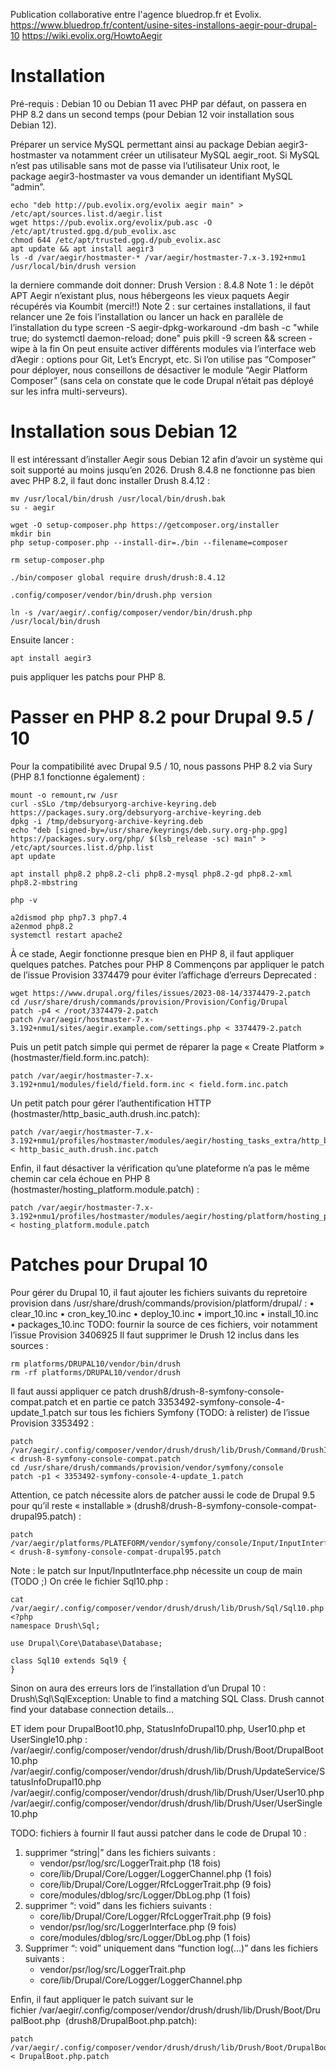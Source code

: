 Publication collaborative entre l'agence bluedrop.fr et Evolix.
https://www.bluedrop.fr/content/usine-sites-installons-aegir-pour-drupal-10
https://wiki.evolix.org/HowtoAegir

# Installation
Pré-requis : Debian 10 ou Debian 11 avec PHP par défaut, on passera en PHP 8.2 dans un second temps (pour Debian 12 voir installation sous Debian 12).

Préparer un service MySQL permettant ainsi au package Debian aegir3-hostmaster va notamment créer un utilisateur MySQL aegir_root. 
Si MySQL n’est pas utilisable sans mot de passe via l’utilisateur Unix root, le package aegir3-hostmaster va vous demander un identifiant MySQL “admin”.
```
echo "deb http://pub.evolix.org/evolix aegir main" > /etc/apt/sources.list.d/aegir.list
wget https://pub.evolix.org/evolix/pub.asc -O /etc/apt/trusted.gpg.d/pub_evolix.asc
chmod 644 /etc/apt/trusted.gpg.d/pub_evolix.asc
apt update && apt install aegir3
ls -d /var/aegir/hostmaster-* /var/aegir/hostmaster-7.x-3.192+nmu1
/usr/local/bin/drush version
``` 
la derniere commande doit donner:  Drush Version   :  8.4.8 
Note 1 : le dépôt APT Aegir n’existant plus, nous hébergeons les vieux paquets Aegir récupérés via Koumbit (merci!!)
Note 2 : sur certaines installations, il faut relancer une 2e fois l’installation ou lancer un hack en parallèle de l’installation du type screen -S aegir-dpkg-workaround -dm bash -c "while true; do systemctl daemon-reload; done" puis pkill -9 screen && screen -wipe à la fin
On peut ensuite activer différents modules via l’interface web d’Aegir : options pour Git, Let’s Encrypt, etc.
Si l’on utilise pas “Composer” pour déployer, nous conseillons de désactiver le module “Aegir Platform Composer” (sans cela on constate que le code Drupal n’était pas déployé sur les infra multi-serveurs).

# Installation sous Debian 12
Il est intéressant d’installer Aegir sous Debian 12 afin d’avoir un système qui soit supporté au moins jusqu’en 2026.
Drush 8.4.8 ne fonctionne pas bien avec PHP 8.2, il faut donc installer Drush 8.4.12 :
```
mv /usr/local/bin/drush /usr/local/bin/drush.bak
su - aegir

wget -O setup-composer.php https://getcomposer.org/installer
mkdir bin
php setup-composer.php --install-dir=./bin --filename=composer

rm setup-composer.php

./bin/composer global require drush/drush:8.4.12

.config/composer/vendor/bin/drush.php version

ln -s /var/aegir/.config/composer/vendor/bin/drush.php /usr/local/bin/drush
```

Ensuite lancer :
```
apt install aegir3
```

puis appliquer les patchs pour PHP 8.

# Passer en PHP 8.2 pour Drupal 9.5 / 10
Pour la compatibilité avec Drupal 9.5 / 10, nous passons PHP 8.2 via Sury (PHP 8.1 fonctionne également) :
```
mount -o remount,rw /usr
curl -sSLo /tmp/debsuryorg-archive-keyring.deb https://packages.sury.org/debsuryorg-archive-keyring.deb
dpkg -i /tmp/debsuryorg-archive-keyring.deb
echo "deb [signed-by=/usr/share/keyrings/deb.sury.org-php.gpg] https://packages.sury.org/php/ $(lsb_release -sc) main" > /etc/apt/sources.list.d/php.list
apt update

apt install php8.2 php8.2-cli php8.2-mysql php8.2-gd php8.2-xml php8.2-mbstring

php -v

a2dismod php php7.3 php7.4
a2enmod php8.2
systemctl restart apache2
```

À ce stade, Aegir fonctionne presque bien en PHP 8, il faut appliquer quelques patches.
Patches pour PHP 8
Commençons par appliquer le patch de l’issue Provision 3374479 pour éviter l’affichage d’erreurs Deprecated :
```
wget https://www.drupal.org/files/issues/2023-08-14/3374479-2.patch
cd /usr/share/drush/commands/provision/Provision/Config/Drupal
patch -p4 < /root/3374479-2.patch
patch /var/aegir/hostmaster-7.x-3.192+nmu1/sites/aegir.example.com/settings.php < 3374479-2.patch
```

Puis un petit patch simple qui permet de réparer la page « Create Platform » (hostmaster/field.form.inc.patch):
```
patch /var/aegir/hostmaster-7.x-3.192+nmu1/modules/field/field.form.inc < field.form.inc.patch
```

Un petit patch pour gérer l’authentification HTTP (hostmaster/http_basic_auth.drush.inc.patch):
```
patch /var/aegir/hostmaster-7.x-3.192+nmu1/profiles/hostmaster/modules/aegir/hosting_tasks_extra/http_basic_auth/drush/http_basic_auth.drush.inc < http_basic_auth.drush.inc.patch
```

Enfin, il faut désactiver la vérification qu’une plateforme n’a pas le même chemin car cela échoue en PHP 8 (hostmaster/hosting_platform.module.patch) :
```
patch /var/aegir/hostmaster-7.x-3.192+nmu1/profiles/hostmaster/modules/aegir/hosting/platform/hosting_platform.module < hosting_platform.module.patch
```

# Patches pour Drupal 10
Pour gérer du Drupal 10, il faut ajouter les fichiers suivants du repretoire provision  dans /usr/share/drush/commands/provision/platform/drupal/ :
    • clear_10.inc
    • cron_key_10.inc
    • deploy_10.inc
    • import_10.inc
    • install_10.inc
    • packages_10.inc
TODO: fournir la source de ces fichiers, voir notamment l’issue Provision 3406925
Il faut supprimer le Drush 12 inclus dans les sources :
```
rm platforms/DRUPAL10/vendor/bin/drush
rm -rf platforms/DRUPAL10/vendor/drush
```
Il faut aussi appliquer ce patch drush8/drush-8-symfony-console-compat.patch et en partie ce patch 3353492-symfony-console-4-update_1.patch sur tous les fichiers Symfony (TODO: à relister) de l’issue Provision 3353492 :
```
patch /var/aegir/.config/composer/vendor/drush/drush/lib/Drush/Command/DrushInputAdapter.php < drush-8-symfony-console-compat.patch
cd /usr/share/drush/commands/provision/vendor/symfony/console
patch -p1 < 3353492-symfony-console-4-update_1.patch
```
Attention, ce patch nécessite alors de patcher aussi le code de Drupal 9.5 pour qu’il reste « installable »  (drush8/drush-8-symfony-console-compat-drupal95.patch) :
```
patch /var/aegir/platforms/PLATEFORM/vendor/symfony/console/Input/InputInterface.php < drush-8-symfony-console-compat-drupal95.patch
```
Note : le patch sur Input/InputInterface.php nécessite un coup de main (TODO ;)
On crée le fichier Sql10.php :
```
cat /var/aegir/.config/composer/vendor/drush/drush/lib/Drush/Sql/Sql10.php
<?php
namespace Drush\Sql;

use Drupal\Core\Database\Database;

class Sql10 extends Sql9 {
}
```

Sinon on aura des erreurs lors de l’installation d’un Drupal 10 :
Drush\Sql\SqlException: Unable to find a matching SQL Class. Drush cannot find your database connection details...

ET idem pour DrupalBoot10.php, StatusInfoDrupal10.php, User10.php et UserSingle10.php :
/var/aegir/.config/composer/vendor/drush/drush/lib/Drush/Boot/DrupalBoot10.php /var/aegir/.config/composer/vendor/drush/drush/lib/Drush/UpdateService/StatusInfoDrupal10.php /var/aegir/.config/composer/vendor/drush/drush/lib/Drush/User/User10.php /var/aegir/.config/composer/vendor/drush/drush/lib/Drush/User/UserSingle10.php

TODO: fichiers à fournir
Il faut aussi patcher dans le code de Drupal 10 :
1. supprimer “string|” dans les fichiers suivants :
    - vendor/psr/log/src/LoggerTrait.php (18 fois)
    - core/lib/Drupal/Core/Logger/LoggerChannel.php (1 fois)
    - core/lib/Drupal/Core/Logger/RfcLoggerTrait.php (9 fois)
    - core/modules/dblog/src/Logger/DbLog.php (1 fois)
2. supprimer “: void” dans les fichiers suivants :
    - core/lib/Drupal/Core/Logger/RfcLoggerTrait.php (9 fois)
    - vendor/psr/log/src/LoggerInterface.php (9 fois)
    - core/modules/dblog/src/Logger/DbLog.php (1 fois)
3. Supprimer “: void” uniquement dans “function log(…)” dans les fichiers suivants :
    - vendor/psr/log/src/LoggerTrait.php
    - core/lib/Drupal/Core/Logger/LoggerChannel.php

Enfin, il faut appliquer le patch suivant sur le fichier /var/aegir/.config/composer/vendor/drush/drush/lib/Drush/Boot/DrupalBoot.php  (drush8/DrupalBoot.php.patch):
```
patch /var/aegir/.config/composer/vendor/drush/drush/lib/Drush/Boot/DrupalBoot.php < DrupalBoot.php.patch
```
